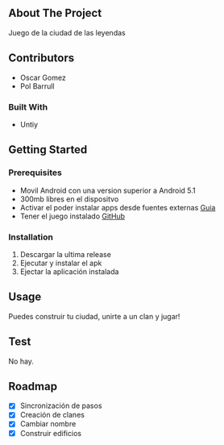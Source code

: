## About The Project

Juego de la ciudad de las leyendas

## Contributors

- Oscar Gomez
- Pol Barrull

### Built With

- Untiy

<!-- GETTING STARTED -->
## Getting Started

### Prerequisites

- Movil Android con una version superior a Android 5.1
- 300mb libres en el dispositvo
- Activar el poder instalar apps desde fuentes externas [Guia](https://www.applivery.com/es/docs/distribucion-de-aplicaciones/solucion-de-problemas-es-2/mobile-app-distribution-all/fuentes-desconocidas-android/#:~:text=Abre%20los%20Ajustes%20de%20tu,Selecciona%20Instalar%20apps%20desconocidas.)
- Tener el juego instalado [GitHub](https://github.com/LaSalleGracia-Projectes/projecte-aplicaci-nativa-g8larrypage/)


### Installation

1. Descargar la ultima release
2. Ejecutar y instalar el apk
3. Ejectar la aplicación instalada



<!-- USAGE EXAMPLES -->
## Usage

Puedes construir tu ciudad, unirte a un clan y jugar!


## Test

No hay.

<!-- ROADMAP -->
## Roadmap

- [X] Sincronización de pasos
- [X] Creación de clanes
- [X] Cambiar nombre
- [X] Construir edificios 
